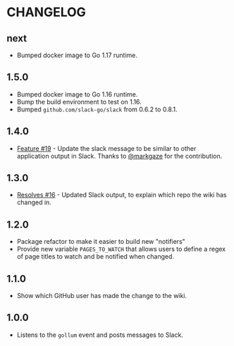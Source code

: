 # CHANGELOG

## next

- Bumped docker image to Go 1.17 runtime.

## 1.5.0

- Bumped docker image to Go 1.16 runtime.
- Bump the build environment to test on 1.16.
- Bumped `github.com/slack-go/slack` from 0.6.2 to 0.8.1.

## 1.4.0

- [Feature #19](https://github.com/benmatselby/gollum-page-watcher-action/pull/19) - Update the slack message to be similar to other application output in Slack. Thanks to [@markgaze](https://github.com/markgaze) for the contribution.

## 1.3.0

- [Resolves #16](https://github.com/benmatselby/gollum-page-watcher-action/issues/16) - Updated Slack output, to explain which repo the wiki has changed in.

## 1.2.0

- Package refactor to make it easier to build new "notifiers"
- Provide new variable `PAGES_TO_WATCH` that allows users to define a regex of page titles to watch and be notified when changed.

## 1.1.0

- Show which GitHub user has made the change to the wiki.

## 1.0.0

- Listens to the `gollum` event and posts messages to Slack.
